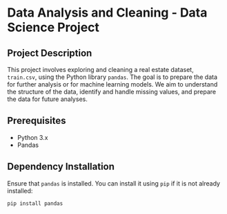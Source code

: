 # Data Analysis and Cleaning - Data Science Project

## Project Description

This project involves exploring and cleaning a real estate dataset, `train.csv`, using the Python library `pandas`. The goal is to prepare the data for further analysis or for machine learning models. We aim to understand the structure of the data, identify and handle missing values, and prepare the data for future analyses.

## Prerequisites

- Python 3.x
- Pandas

## Dependency Installation

Ensure that `pandas` is installed. You can install it using `pip` if it is not already installed:

```bash
pip install pandas
